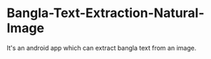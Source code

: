 # Bangla-Text-Extraction-Natural-Image
It's an android app which can extract bangla text from an image.
